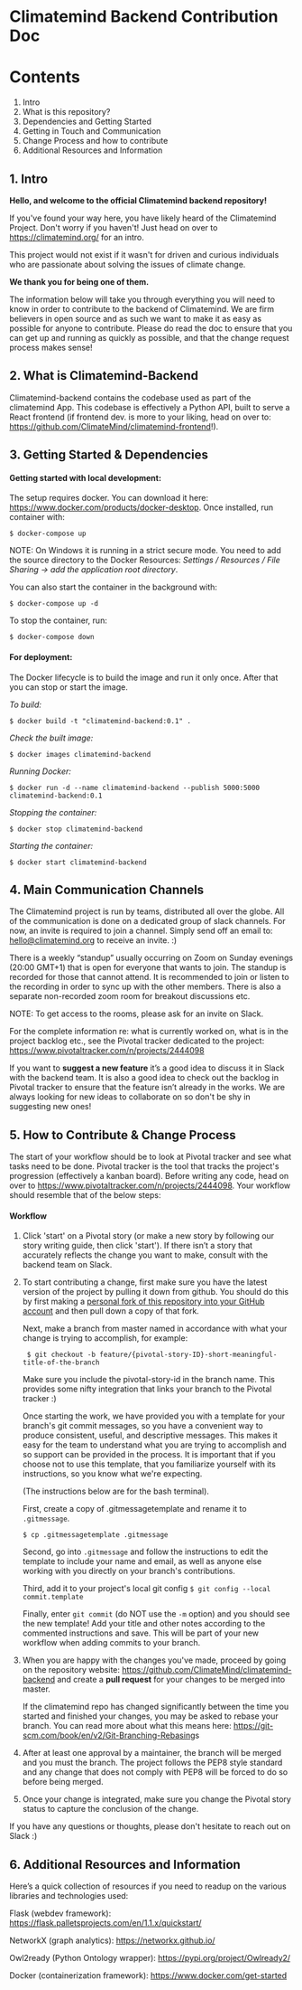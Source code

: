 # Climatemind Backend Contribution Doc

# Contents

1. Intro
2. What is this repository?
3. Dependencies and Getting Started
4. Getting in Touch and Communication
5. Change Process and how to contribute
6. Additional Resources and Information

## 1. Intro

**Hello, and welcome to the official Climatemind backend repository!**

If you've found your way here, you have likely heard of the Climatemind Project. Don't worry if you haven't! Just head on over to <a>https://climatemind.org/</a> for an intro.

This project would not exist if it wasn't for driven and curious individuals who are passionate about solving the issues of climate change.

**We thank you for being one of them.**

The information below will take you through everything you will need to know in order to contribute to the backend of Climatemind. We are firm believers in open source and as such we want to make it as easy as possible for anyone to contribute. Please do read the doc to ensure that you can get up and running as quickly as possible, and that the change request process makes sense!

## 2. What is Climatemind-Backend

Climatemind-backend contains the codebase used as part of the climatemind App. This codebase is effectively a Python API, built to serve a React frontend (if frontend dev. is more to your liking, head on over to: https://github.com/ClimateMind/climatemind-frontend!).

## 3. Getting Started & Dependencies

#### Getting started with local development:

The setup requires docker. You can download it here: <a>https://www.docker.com/products/docker-desktop</a>. Once installed, run container with:

    $ docker-compose up
        
NOTE: On Windows it is running in a strict secure mode. You need to add the source directory to the Docker Resources:
    *Settings / Resources / File Sharing -> add the application root directory*.

You can also start the container in the background with:

    $ docker-compose up -d

To stop the container, run:

    $ docker-compose down

#### For deployment:

The Docker lifecycle is to build the image and run it only once. After that you can stop or start the image.

*To build:*
    
    $ docker build -t "climatemind-backend:0.1" .

*Check the built image:*

    $ docker images climatemind-backend
    
*Running Docker:*

    $ docker run -d --name climatemind-backend --publish 5000:5000 climatemind-backend:0.1

*Stopping the container:*

    $ docker stop climatemind-backend

*Starting the container:*

    $ docker start climatemind-backend

    
## 4. Main Communication Channels
The Climatemind project is run by teams, distributed all over the globe. All of the communication is done on a dedicated group of slack channels. For now, an invite is required to join a channel. Simply send off an email to: <a>hello@climatemind.org</a> to receive an invite. :)

There is a weekly “standup” usually occurring on Zoom on Sunday evenings (20:00 GMT+1) that is open for everyone that wants to join. The standup is recorded for those that cannot attend. It is recommended to join or listen to the recording in order to sync up with the other members. There is also a separate non-recorded zoom room for breakout discussions etc. 

NOTE: To get access to the rooms, please ask for an invite on Slack.

For the complete information re: what is currently worked on, what is in the project backlog etc., see the Pivotal tracker dedicated to the project: <a>https://www.pivotaltracker.com/n/projects/2444098</a>

If you want to **suggest a new feature** it’s a good idea to discuss it in Slack with the backend team. It is also a good idea to check out the backlog in Pivotal tracker to ensure that the feature isn’t already in the works. We are always looking for new ideas to collaborate on so don't be shy in suggesting new ones!
## 5. How to Contribute & Change Process

The start of your workflow should be to look at Pivotal tracker and see what tasks need to be done. Pivotal tracker is the tool that tracks the project's progression (effectively a kanban board). Before writing any code, head on over to <a>https://www.pivotaltracker.com/n/projects/2444098</a>. Your workflow should resemble that of the below steps:

#### Workflow

1. Click 'start' on a Pivotal story (or make a new story by following our story writing guide, then click 'start'). If there isn’t a story that accurately reflects the change you want to make, consult with the backend team on Slack.

2. To start contributing a change, first make sure you have the latest version of the project by pulling it down from github. You should do this by first making a [personal fork of this repository into your GitHub account](https://guides.github.com/activities/forking/) and then pull down a copy of that fork.

    Next, make a branch from master named in accordance with what your change is trying to accomplish, for example:

        $ git checkout -b feature/{pivotal-story-ID}-short-meaningful-title-of-the-branch

	Make sure you include the pivotal-story-id in the branch name. This provides some nifty integration that links your branch to the Pivotal tracker :)

    Once starting the work, we have provided you     with a template for your branch's git commit messages, so you have a convenient way to produce consistent, useful, and descriptive messages. This makes it easy for the team to understand what you are trying to accomplish and so support can be provided in the process. It is important that if you choose not to use this template, that you familiarize yourself with its instructions, so you know what we're expecting.
    
    (The instructions below are for the bash terminal).

    First, create a copy of .gitmessagetemplate and rename it to ```.gitmessage```.

    ```$ cp .gitmessagetemplate .gitmessage```
    
    Second, go into ```.gitmessage``` and follow the instructions to edit the template to include your name and email, as well as anyone else working with you directly on your branch's contributions.
    
    Third, add it to your project's local git config
    ```$ git config --local commit.template```

    Finally, enter ```git commit``` (do NOT use the ```-m``` option) and you should see the new template! Add your title and other notes according to the commented instructions and save. This will be part of your new workflow when adding commits to your branch.

3. When you are happy with the changes you've made, proceed by going on the repository website: <a>https://github.com/ClimateMind/climatemind-backend</a> and create a **pull request** for your changes to be merged into master.

	If the climatemind repo has changed significantly between the time you started and finished your changes, you may be asked to rebase your branch. You can read more about what this means here: <a>https://git-scm.com/book/en/v2/Git-Branching-Rebasing</a>s

4. After at least one approval by a maintainer, the branch will be merged and you must the branch. The project follows the PEP8 style standard and any change that does not comply with PEP8 will be forced to do so before being merged.

5. Once your change is integrated, make sure you change the Pivotal story status to capture the conclusion of the change.

If you have any questions or thoughts, please don't hesitate to reach out on Slack :)
## 6. Additional Resources and Information

Here’s a quick collection of resources if you need to readup on the various libraries and technologies used:

Flask (webdev framework): <a>https://flask.palletsprojects.com/en/1.1.x/quickstart/</a>


NetworkX (graph analytics): <a>https://networkx.github.io/</a>

Owl2ready (Python Ontology wrapper): <a>https://pypi.org/project/Owlready2/</a>

Docker (containerization framework): <a>https://www.docker.com/get-started</a>
